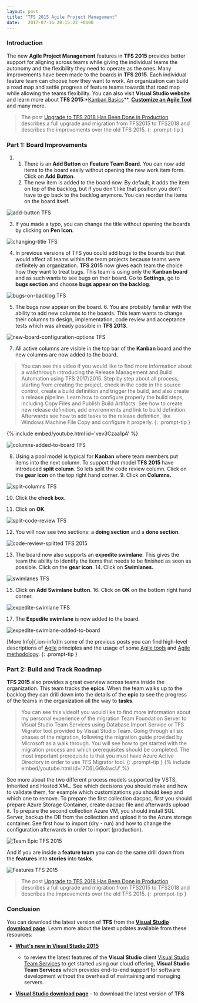 ```yaml
---
layout: post
title: "TFS 2015 Agile Project Management"
date:   2017-07-16 20:15:22 +0100
---
```


### Introduction

The new **Agile Project Management** features in **TFS 2015** provides
better support for aligning across teams while giving the individual
teams the autonomy and the flexibility they need to operate as the ones.
Many improvements have been made to the boards in **TFS 2015**. Each
individual feature team can choose how they want to work. An
organization can build a road map and settle progress of feature teams
towards that road map while allowing the teams flexibility. You can also
visit **Visual Studio website** and learn more about **TFS
2015**:*[Kanban Basics](https://www.visualstudio.com/en-us/docs/work/kanban/kanban-basics)**, **[Customize an Agile
Tool](https://www.visualstudio.com/en-us/docs/work/customize/customize-agile-tools)** and many more.

>The post [Upgrade to TFS 2018 Has Been Done in
Production](https://mohamedradwan-devops.github.io/posts/upgrade-to-tfs-2018-has-been-done-in-production/)
describes a full upgrade and migration from TFS2015 to TFS2018 and
describes the improvements over the old TFS 2015.
{: .prompt-tip }


### Part 1: Board Improvements

1.  1.  There is an **Add Button** on **Feature Team Board**. You can
        now add items to the board easily without opening the new work
        item form. Click on **Add Button**.
    2.  The new item is added to the board now. By default, it adds the
        item on top of the backlog, but if you don\'t like that position
        you don\'t have to go back to the backlog anymore. You can
        reorder the items on the board itself.


![add-button TFS](/assets/images/2016/09/Add-Button.jpg "add-button TFS")

3. If you made a typo, you
can change the title without opening the boards by clicking on **Pen
Icon**. 

![changing-title TFS](/assets/images/2016/09/Changing-title.jpg "changing-title TFS")

4. In previous versions of
TFS you could add bugs to the boards but that would affect all teams
within the team projects because teams were definitely an organization.
**TFS 2015** now gives each team the choice how they want to treat bugs.
This team is using only the **Kanban board** and as such wants to see
bugs on their board. Go to **Settings**, go to **bugs section** and
choose **bugs appear on the backlog**. 

![bugs-on-backlog TFS](/assets/images/2016/09/Bugs-on-backlog.jpg "bugs-on-backlog TFS") 

5. The bugs now appear on the
board. 6. You are probably familiar with the ability to add new columns
to the boards. This team wants to change their columns to design,
implementation, code review and acceptance tests which was already
possible in **TFS 2013**. 

![new-board-configuration-options TFS](/assets/images/2016/09/New-board-configuration-options.jpg "new-board-configuration-options TFS")

7. All active columns are
visible in the top bar of the **Kanban** board and the new columns are
now added to the board.

>You can see this video if you would like to find more information about a walkthrough introducing the Release Management and Build Automation using TFS
2017/2015. Step by step about all process, starting from creating the
project, check in the code in the source control, create a build
definition and trigger the build, and also create a release pipeline.
Learn how to configure properly the build steps, including Copy Files
and Publish Build Artifacts. See how to create new release definition,
add environments and link to build definition. Afterwards see how to add
tasks to the release definition, like Windows Machine File Copy and
configure it properly.
{: .prompt-tip }

{% include embed/youtube.html id='vev3Czaa1pA' %}


![columns-added-to-board TFS](/assets/images/2016/09/columns-added-to-board.jpg "columns-added-to-board TFS")

8. Using a pool model is
typical for **Kanban** where team members put items into the next
column. To support that model **TFS 2015** have introduced **split
column**. So lets split the code review column. Click on the **gear
icon** on the top right hand corner. 9. Click on **Columns.**

![split-columns TFS](/assets/images/2016/09/split-columns.jpg "split-columns TFS")

10. Click the **check box**.

11. Click on **OK**.

![split-code-review TFS](/assets/images/2016/09/split-code-review.jpg "split-code-review TFS")

12. You will now see two
sections: a **doing section** and a **done section**. 

![code-review-splitted TFS 2015](/assets/images/2016/09/Code-review-splitted-1.jpg "code-review-splitted TFS 2015")

13. The board now also
supports an **expedite swimlane**. This gives the team the ability to
identify the items that needs to be finished as soon as possible. Click
on the **gear icon**. 14. Click on **Swimlanes.** 

![swimlanes TFS](/assets/images/2016/09/swimlanes.jpg "swimlanes TFS")

15. Click on **Add Swimlane
button**. 16. Click on **OK** on the bottom right hand corner.

![expedite-swimlane TFS](/assets/images/2016/09/expedite-swimlane.jpg "expedite-swimlane TFS")

17. The **Expedite swimlane** is now added to the board.

![expedite-swimlane-added-to-board](/assets/images/2016/09/expedite-swimlane-added-to-board.jpg "expedite-swimlane-added-to-board")

[More Info]{.ion-info}In some of the previous posts you can find
high-level descriptions of
[Agile](https://mohamedradwan-devops.github.io/2017/07/08/quick-intro-to-agile/)
principles and the usage of some [Agile
tools](https://mohamedradwan-devops.github.io/2017/07/16/tfs-2015-agile-project-management/)
and [Agile methodology](http://agilemanifesto.org/).
{: .prompt-tip }


### Part 2: Build and Track Roadmap

**TFS 2015** also provides a great overview across teams inside the
organization. This team tracks the **epics**. When the team walks up to
the backlog they can drill down into the details of the **epic** to see
the progress of the teams in the organization all the way to **tasks**.

>You can see this videoIf you would like to find more information about my personal experience
of the migration Team Foundation Server to Visual Studio Team Services
using Database Import Service or TFS Migrator tool provided by Visual
Studio Team. Going through all six phases of the migration, following
the migration guide provided by Microsoft as a walk through. You will
see how to get started with the migration process and which
prerequisites should be completed. The most important prerequisite is
that you must have Azure Active Directory in order to use TFS Migrator
tool.
{: .prompt-tip }
{% include embed/youtube.html id='7C6LG6k4wcU' %}

See more about the two different process models supported by VSTS,
Inherited and Hosted XML. See which decisions you should make and how to
validate them, for example which customizations you should keep and
which one to remove. To prepare the first collection dacpac, first you
should prepare Azure Storage Container, create dacpac file and
afterwards upload it. To prepare the second collection Azure VM, you
should install SQL Server, backup the DB from the collection and upload
it to the Azure storage container. See first how to import (dry - run)
and how to change the configuration afterwards in order to import
(production).

![Team Epic TFS 2015](/assets/images/2016/09/Team-epics.jpg "Team Epic TFS 2015")

And if you are inside a **feature team** you can do the same drill down from the **features**
into **stories** into **tasks**.

![Features TFS 2015](/assets/images/2016/09/Features.jpg "Features TFS 2015")

>The post [Upgrade to TFS 2018 Has Been Done in
Production](https://mohamedradwan-devops.github.io/posts/upgrade-to-tfs-2018-has-been-done-in-production/)
describes a full upgrade and migration from TFS2015 to TFS2018 and
describes the improvements over the old TFS 2015.
{: .prompot-tip }

### Conclusion

You can download the latest version of **TFS** from the **[Visual Studio
download page](https://beta.visualstudio.com/downloads/)**. Learn more about the latest updates
available from these resources:

-   **[What\'s new in Visual Studio
    2015](https://msdn.microsoft.com/library/bb386063%28v=vs.140%29.aspx)** 
    
    - to review the latest features of the **Visual Studio** client [Visual Studio Team
    Services](https://www.visualstudio.com/en-us/docs/overview) to get started using our cloud
    offering, **Visual Studio Team Services** which provides end-to-end
    support for software development without the overhead of maintaining
    and managing servers.
-   **[Visual Studio download
    page](https://beta.visualstudio.com/downloads/)** - to download the latest version of
    **TFS**

